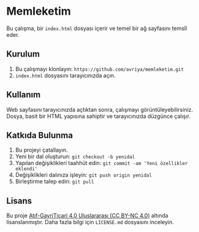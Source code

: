 # Memleketim

Bu çalışma, bir `index.html` dosyası içerir ve temel bir ağ sayfasını temsîl eder.

## Kurulum

1. Bu çalışmayı klonlayın: `https://github.com/avriya/memleketim.git`
2. `index.html` dosyasını tarayıcınızda açın.

## Kullanım

Web sayfasını tarayıcınızda açtıktan sonra, çalışmayı görüntüleyebilirsiniz. Dosya, basit bir HTML yapısına sahiptir ve tarayıcınızda düzgünce çalışır.

## Katkıda Bulunma

1. Bu projeyi çatallayın.
2. Yeni bir dal oluşturun: `git checkout -b yenidal`
3. Yapılan değişiklikleri taahhüt edin: `git commit -am 'Yeni özellikler eklendi'`
4. Değişiklikleri dalınıza işleyin: `git push origin yenidal`
5. Birleştirme talep edin: `git pull`

## Lisans

Bu proje [Atıf-GayriTicari 4.0 Uluslararası (CC BY-NC 4.0)](LICENSE.md) altında lisanslanmıştır. Daha fazla bilgi için `LICENSE.md` dosyasını inceleyin.